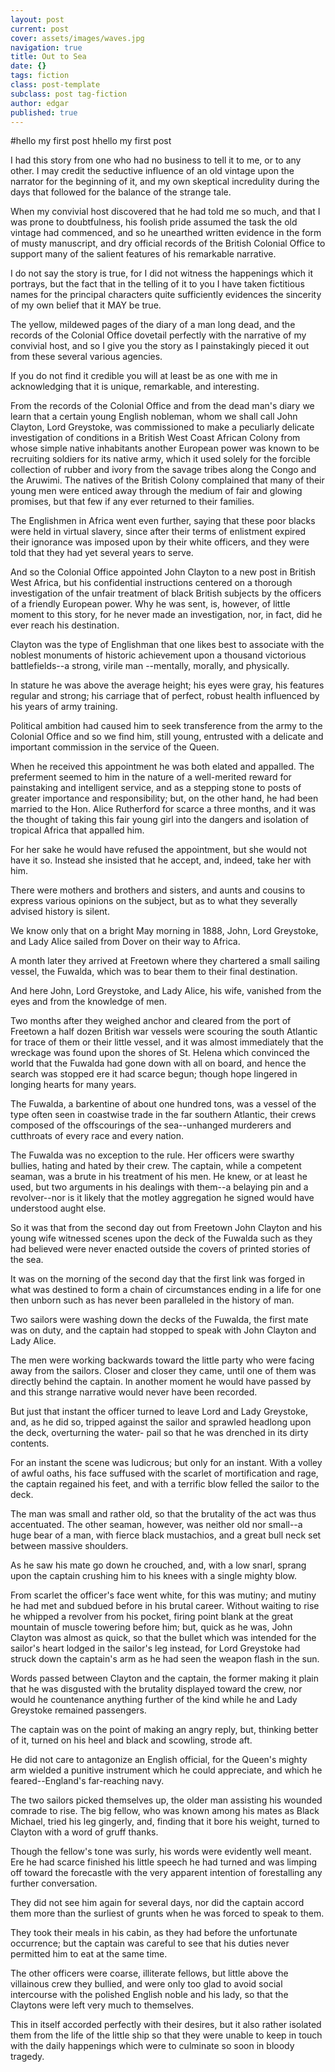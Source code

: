 ```yaml
---
layout: post
current: post
cover: assets/images/waves.jpg
navigation: true
title: Out to Sea
date: {}
tags: fiction
class: post-template
subclass: post tag-fiction
author: edgar
published: true
---
```

#hello my first post
hhello my first post

I had this story from one who had no business to tell it to me, or to any other. I may credit the seductive influence of an old vintage upon the narrator for the beginning of it, and my own skeptical incredulity during the days that followed for the balance of the strange tale.

When my convivial host discovered that he had told me so much, and that I was prone to doubtfulness, his foolish pride assumed the task the old vintage had commenced, and so he unearthed written evidence in the form of musty manuscript, and dry official records of the British Colonial Office to support many of the salient features of his remarkable narrative.

I do not say the story is true, for I did not witness the happenings which it portrays, but the fact that in the telling of it to you I have taken fictitious names for the principal characters quite sufficiently evidences the sincerity of my own belief that it MAY be true.

The yellow, mildewed pages of the diary of a man long dead, and the records of the Colonial Office dovetail perfectly with the narrative of my convivial host, and so I give you the story as I painstakingly pieced it out from these several various agencies.

If you do not find it credible you will at least be as one with me in acknowledging that it is unique, remarkable, and interesting.

From the records of the Colonial Office and from the dead man's diary we learn that a certain young English nobleman, whom we shall call John Clayton, Lord Greystoke, was commissioned to make a peculiarly delicate investigation of conditions in a British West Coast African Colony from whose simple native inhabitants another European power was known to be recruiting soldiers for its native army, which it used solely for the forcible collection of rubber and ivory from the savage tribes along the Congo and the Aruwimi. The natives of the British Colony complained that many of their young men were enticed away through the medium of fair and glowing promises, but that few if any ever returned to their families.

The Englishmen in Africa went even further, saying that these poor blacks were held in virtual slavery, since after their terms of enlistment expired their ignorance was imposed upon by their white officers, and they were told that they had yet several years to serve.

And so the Colonial Office appointed John Clayton to a new post in British West Africa, but his confidential instructions centered on a thorough investigation of the unfair treatment of black British subjects by the officers of a friendly European power. Why he was sent, is, however, of little moment to this story, for he never made an investigation, nor, in fact, did he ever reach his destination.

Clayton was the type of Englishman that one likes best to associate with the noblest monuments of historic achievement upon a thousand victorious battlefields--a strong, virile man --mentally, morally, and physically.

In stature he was above the average height; his eyes were gray, his features regular and strong; his carriage that of perfect, robust health influenced by his years of army training.

Political ambition had caused him to seek transference from the army to the Colonial Office and so we find him, still young, entrusted with a delicate and important commission in the service of the Queen.

When he received this appointment he was both elated and appalled. The preferment seemed to him in the nature of a well-merited reward for painstaking and intelligent service, and as a stepping stone to posts of greater importance and responsibility; but, on the other hand, he had been married to the Hon. Alice Rutherford for scarce a three months, and it was the thought of taking this fair young girl into the dangers and isolation of tropical Africa that appalled him.

For her sake he would have refused the appointment, but she would not have it so. Instead she insisted that he accept, and, indeed, take her with him.

There were mothers and brothers and sisters, and aunts and cousins to express various opinions on the subject, but as to what they severally advised history is silent.

We know only that on a bright May morning in 1888, John, Lord Greystoke, and Lady Alice sailed from Dover on their way to Africa.

A month later they arrived at Freetown where they chartered a small sailing vessel, the Fuwalda, which was to bear them to their final destination.

And here John, Lord Greystoke, and Lady Alice, his wife, vanished from the eyes and from the knowledge of men.

Two months after they weighed anchor and cleared from the port of Freetown a half dozen British war vessels were scouring the south Atlantic for trace of them or their little vessel, and it was almost immediately that the wreckage was found upon the shores of St. Helena which convinced the world that the Fuwalda had gone down with all on board, and hence the search was stopped ere it had scarce begun; though hope lingered in longing hearts for many years.

The Fuwalda, a barkentine of about one hundred tons, was a vessel of the type often seen in coastwise trade in the far southern Atlantic, their crews composed of the offscourings of the sea--unhanged murderers and cutthroats of every race and every nation.

The Fuwalda was no exception to the rule. Her officers were swarthy bullies, hating and hated by their crew. The captain, while a competent seaman, was a brute in his treatment of his men. He knew, or at least he used, but two arguments in his dealings with them--a belaying pin and a revolver--nor is it likely that the motley aggregation he signed would have understood aught else.

So it was that from the second day out from Freetown John Clayton and his young wife witnessed scenes upon the deck of the Fuwalda such as they had believed were never enacted outside the covers of printed stories of the sea.

It was on the morning of the second day that the first link was forged in what was destined to form a chain of circumstances ending in a life for one then unborn such as has never been paralleled in the history of man.

Two sailors were washing down the decks of the Fuwalda, the first mate was on duty, and the captain had stopped to speak with John Clayton and Lady Alice.

The men were working backwards toward the little party who were facing away from the sailors. Closer and closer they came, until one of them was directly behind the captain. In another moment he would have passed by and this strange narrative would never have been recorded.

But just that instant the officer turned to leave Lord and Lady Greystoke, and, as he did so, tripped against the sailor and sprawled headlong upon the deck, overturning the water- pail so that he was drenched in its dirty contents.

For an instant the scene was ludicrous; but only for an instant. With a volley of awful oaths, his face suffused with the scarlet of mortification and rage, the captain regained his feet, and with a terrific blow felled the sailor to the deck.

The man was small and rather old, so that the brutality of the act was thus accentuated. The other seaman, however, was neither old nor small--a huge bear of a man, with fierce black mustachios, and a great bull neck set between massive shoulders.

As he saw his mate go down he crouched, and, with a low snarl, sprang upon the captain crushing him to his knees with a single mighty blow.

From scarlet the officer's face went white, for this was mutiny; and mutiny he had met and subdued before in his brutal career. Without waiting to rise he whipped a revolver from his pocket, firing point blank at the great mountain of muscle towering before him; but, quick as he was, John Clayton was almost as quick, so that the bullet which was intended for the sailor's heart lodged in the sailor's leg instead, for Lord Greystoke had struck down the captain's arm as he had seen the weapon flash in the sun.

Words passed between Clayton and the captain, the former making it plain that he was disgusted with the brutality displayed toward the crew, nor would he countenance anything further of the kind while he and Lady Greystoke remained passengers.

The captain was on the point of making an angry reply, but, thinking better of it, turned on his heel and black and scowling, strode aft.

He did not care to antagonize an English official, for the Queen's mighty arm wielded a punitive instrument which he could appreciate, and which he feared--England's far-reaching navy.

The two sailors picked themselves up, the older man assisting his wounded comrade to rise. The big fellow, who was known among his mates as Black Michael, tried his leg gingerly, and, finding that it bore his weight, turned to Clayton with a word of gruff thanks.

Though the fellow's tone was surly, his words were evidently well meant. Ere he had scarce finished his little speech he had turned and was limping off toward the forecastle with the very apparent intention of forestalling any further conversation.

They did not see him again for several days, nor did the captain accord them more than the surliest of grunts when he was forced to speak to them.

They took their meals in his cabin, as they had before the unfortunate occurrence; but the captain was careful to see that his duties never permitted him to eat at the same time.

The other officers were coarse, illiterate fellows, but little above the villainous crew they bullied, and were only too glad to avoid social intercourse with the polished English noble and his lady, so that the Claytons were left very much to themselves.

This in itself accorded perfectly with their desires, but it also rather isolated them from the life of the little ship so that they were unable to keep in touch with the daily happenings which were to culminate so soon in bloody tragedy.
